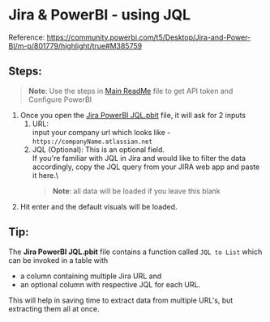 # Jira & PowerBI - using JQL

Reference: https://community.powerbi.com/t5/Desktop/Jira-and-Power-BI/m-p/801779/highlight/true#M385759

## Steps:
> **Note**: Use the steps in [Main ReadMe](../README.md#how-to-use) file to get API token and Configure PowerBI

1. Once you open the [Jira PowerBI JQL.pbit](./Jira_PowerBI-JQL.pbit) file, it will ask for 2 inputs
    1. URL:\
    input your company url which looks like - `https://companyName.atlassian.net`
    2. JQL (Optional): This is an optional field.\
    If you're familiar with JQL in Jira and would like to filter the data accordingly, copy the JQL query from your JIRA web app and paste it here.\
        > **Note**: all data will be loaded if you leave this blank
2. Hit enter and the default visuals will be loaded.

## Tip:

The **Jira PowerBI JQL.pbit** file contains a function called `JQL to List` which can be invoked in a table with 
- a column containing multiple Jira URL and 
- an optional column with respective JQL for each URL. 

This will help in saving time to extract data from multiple URL's, but extracting them all at once.
